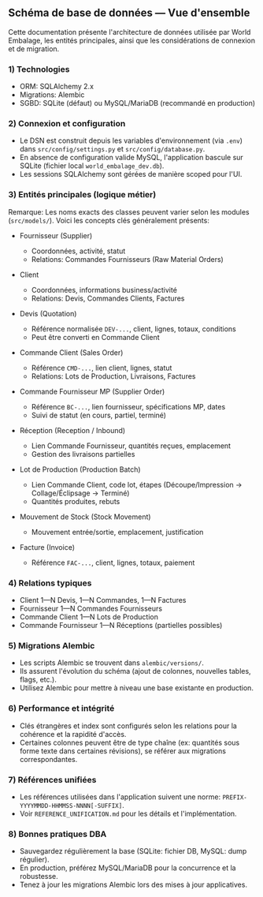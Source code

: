 ## Schéma de base de données — Vue d'ensemble

Cette documentation présente l'architecture de données utilisée par World Embalage, les entités principales, ainsi que les considérations de connexion et de migration.

### 1) Technologies

- ORM: SQLAlchemy 2.x
- Migrations: Alembic
- SGBD: SQLite (défaut) ou MySQL/MariaDB (recommandé en production)

### 2) Connexion et configuration

- Le DSN est construit depuis les variables d'environnement (via `.env`) dans `src/config/settings.py` et `src/config/database.py`.
- En absence de configuration valide MySQL, l'application bascule sur SQLite (fichier local `world_embalage_dev.db`).
- Les sessions SQLAlchemy sont gérées de manière scoped pour l'UI.

### 3) Entités principales (logique métier)

Remarque: Les noms exacts des classes peuvent varier selon les modules (`src/models/`). Voici les concepts clés généralement présents:

- Fournisseur (Supplier)

  - Coordonnées, activité, statut
  - Relations: Commandes Fournisseurs (Raw Material Orders)

- Client

  - Coordonnées, informations business/activité
  - Relations: Devis, Commandes Clients, Factures

- Devis (Quotation)

  - Référence normalisée `DEV-...`, client, lignes, totaux, conditions
  - Peut être converti en Commande Client

- Commande Client (Sales Order)

  - Référence `CMD-...`, lien client, lignes, statut
  - Relations: Lots de Production, Livraisons, Factures

- Commande Fournisseur MP (Supplier Order)

  - Référence `BC-...`, lien fournisseur, spécifications MP, dates
  - Suivi de statut (en cours, partiel, terminé)

- Réception (Reception / Inbound)

  - Lien Commande Fournisseur, quantités reçues, emplacement
  - Gestion des livraisons partielles

- Lot de Production (Production Batch)

  - Lien Commande Client, code lot, étapes (Découpe/Impression → Collage/Éclipsage → Terminé)
  - Quantités produites, rebuts

- Mouvement de Stock (Stock Movement)

  - Mouvement entrée/sortie, emplacement, justification

- Facture (Invoice)
  - Référence `FAC-...`, client, lignes, totaux, paiement

### 4) Relations typiques

- Client 1—N Devis, 1—N Commandes, 1—N Factures
- Fournisseur 1—N Commandes Fournisseurs
- Commande Client 1—N Lots de Production
- Commande Fournisseur 1—N Réceptions (partielles possibles)

### 5) Migrations Alembic

- Les scripts Alembic se trouvent dans `alembic/versions/`.
- Ils assurent l'évolution du schéma (ajout de colonnes, nouvelles tables, flags, etc.).
- Utilisez Alembic pour mettre à niveau une base existante en production.

### 6) Performance et intégrité

- Clés étrangères et index sont configurés selon les relations pour la cohérence et la rapidité d'accès.
- Certaines colonnes peuvent être de type chaîne (ex: quantités sous forme texte dans certaines révisions), se référer aux migrations correspondantes.

### 7) Références unifiées

- Les références utilisées dans l'application suivent une norme: `PREFIX-YYYYMMDD-HHMMSS-NNNN[-SUFFIX]`.
- Voir `REFERENCE_UNIFICATION.md` pour les détails et l'implémentation.

### 8) Bonnes pratiques DBA

- Sauvegardez régulièrement la base (SQLite: fichier DB, MySQL: dump régulier).
- En production, préférez MySQL/MariaDB pour la concurrence et la robustesse.
- Tenez à jour les migrations Alembic lors des mises à jour applicatives.
